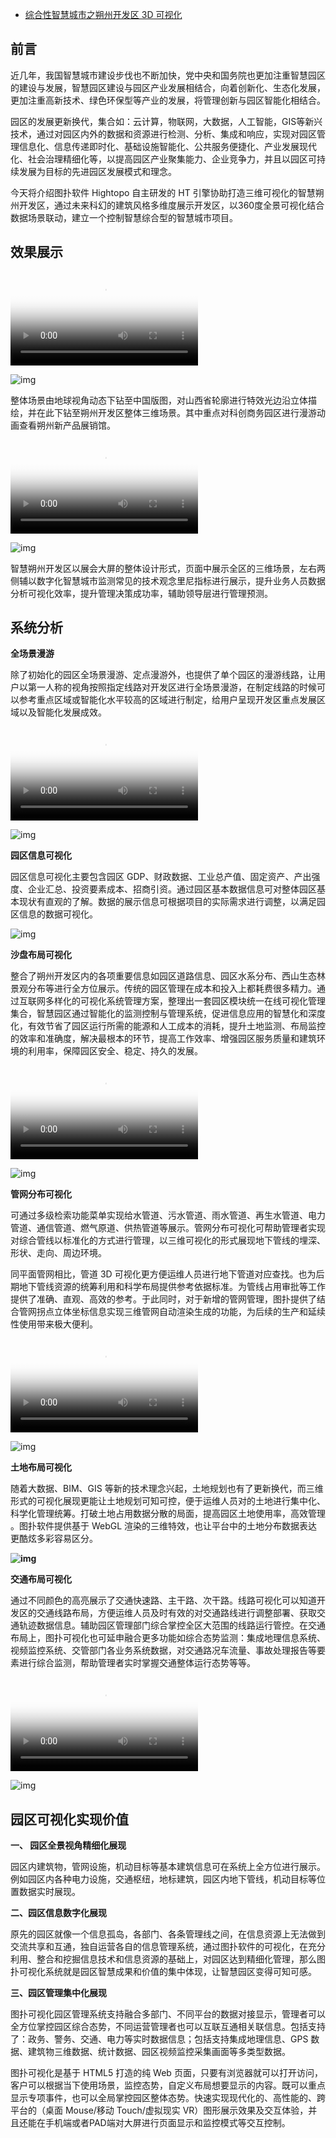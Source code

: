 - [综合性智慧城市之朔州开发区 3D 可视化](https://zhuanlan.zhihu.com/p/354615299)



## **前言**

近几年，我国智慧城市建设步伐也不断加快，党中央和国务院也更加注重智慧园区的建设与发展，智慧园区建设与园区产业发展相结合，向着创新化、生态化发展，更加注重高新技术、绿色环保型等产业的发展，将管理创新与园区智能化相结合。

园区的发展更新换代，集合如：云计算，物联网，大数据，人工智能，GIS等新兴技术，通过对园区内外的数据和资源进行检测、分析、集成和响应，实现对园区管理信息化、信息传递即时化、基础设施智能化、公共服务便捷化、产业发展现代化、社会治理精细化等，以提高园区产业聚集能力、企业竞争力，并且以园区可持续发展为目标的先进园区发展模式和理念。

今天将介绍图扑软件 Hightopo 自主研发的 HT 引擎协助打造三维可视化的智慧朔州开发区，通过未来科幻的建筑风格多维度展示开发区，以360度全景可视化结合数据场景联动，建立一个控制智慧综合型的智慧城市项目。

## **效果展示**

<video class="ztext-gif GifPlayer-gif2mp4" src="https://vdn1.vzuu.com/SD/87d2a68c-7d99-11eb-b795-021228dd6036.mp4?disable_local_cache=1&amp;auth_key=1620890178-0-0-dee5b4886d4758ec090cc8c11244044e&amp;f=mp4&amp;bu=pico&amp;expiration=1620890178&amp;v=hw" data-thumbnail="https://pic2.zhimg.com/v2-db6e6c593239d6eb5404f49907214fb5_b.jpg" poster="https://pic2.zhimg.com/v2-db6e6c593239d6eb5404f49907214fb5_b.jpg" data-size="normal" preload="metadata" loop="" playsinline=""></video>

![img](https://pic2.zhimg.com/v2-db6e6c593239d6eb5404f49907214fb5_b.jpg)



整体场景由地球视角动态下钻至中国版图，对山西省轮廓进行特效光边沿立体描绘，并在此下钻至朔州开发区整体三维场景。其中重点对科创商务园区进行漫游动画查看朔州新产品展销馆。

<video class="ztext-gif GifPlayer-gif2mp4" src="https://vdn1.vzuu.com/SD/c59b7eec-7cc9-11eb-8dae-964a80cbbecb.mp4?disable_local_cache=1&amp;auth_key=1620890178-0-0-6c40a22397d58fca50d74ce7b46840a7&amp;f=mp4&amp;bu=pico&amp;expiration=1620890178&amp;v=hw" data-thumbnail="https://pic2.zhimg.com/v2-6b7ed67c1976f909cc9ae19fd27d9b81_b.jpg" poster="https://pic2.zhimg.com/v2-6b7ed67c1976f909cc9ae19fd27d9b81_b.jpg" data-size="normal" preload="metadata" loop="" playsinline=""></video>

![img](https://pic2.zhimg.com/v2-6b7ed67c1976f909cc9ae19fd27d9b81_b.jpg)



智慧朔州开发区以展会大屏的整体设计形式，页面中展示全区的三维场景，左右两侧辅以数字化智慧城市监测常见的技术观念里尼指标进行展示，提升业务人员数据分析可视化效率，提升管理决策成功率，辅助领导层进行管理预测。

## **系统分析**

**全场景漫游**

除了初始化的园区全场景漫游、定点漫游外，也提供了单个园区的漫游线路，让用户以第一人称的视角按照指定线路对开发区进行全场景漫游，在制定线路的时候可以参考重点区域或智能化水平较高的区域进行制定，给用户呈现开发区重点发展区域以及智能化发展成效。

<video class="ztext-gif GifPlayer-gif2mp4" src="https://vdn1.vzuu.com/SD/c5916c72-7cc9-11eb-9797-365795be2b1e.mp4?disable_local_cache=1&amp;auth_key=1620890179-0-0-4bac26e453646269eccd5529679eedb4&amp;f=mp4&amp;bu=pico&amp;expiration=1620890179&amp;v=hw" data-thumbnail="https://pic4.zhimg.com/v2-42b3c545508db77410430a4159f84417_b.jpg" poster="https://pic4.zhimg.com/v2-42b3c545508db77410430a4159f84417_b.jpg" data-size="normal" preload="metadata" loop="" playsinline=""></video>

![img](https://pic4.zhimg.com/v2-42b3c545508db77410430a4159f84417_b.jpg)



**园区信息可视化**

园区信息可视化主要包含园区 GDP、财政数据、工业总产值、固定资产、产出强度、企业汇总、投资要素成本、招商引资。通过园区基本数据信息可对整体园区基本现状有直观的了解。数据的展示信息可根据项目的实际需求进行调整，以满足园区信息的数据可视化。

![img](https://pic2.zhimg.com/v2-b3c61aedcc0f50542a239ec630d9ff1d_b.jpg)



**沙盘布局可视化**

整合了朔州开发区内的各项重要信息如园区道路信息、园区水系分布、西山生态林景观分布等进行全方位展示。传统的园区管理在成本和投入上都耗费很多精力。通过互联网多样化的可视化系统管理方案，整理出一套园区模块统一在线可视化管理集合，智慧园区通过智能化的监测控制与管理系统，促进信息应用的智慧化和深度化，有效节省了园区运行所需的能源和人工成本的消耗，提升土地监测、布局监控的效率和准确度，解决最根本的环节，提高工作效率、增强园区服务质量和建筑环境的利用率，保障园区安全、稳定、持久的发展。

<video class="ztext-gif GifPlayer-gif2mp4" src="https://vdn1.vzuu.com/SD/c59b5d2c-7cc9-11eb-8401-4eaf7b5e56cd.mp4?disable_local_cache=1&amp;auth_key=1620890208-0-0-170eb6c1e41ee1d074718057fd6b7d9c&amp;f=mp4&amp;bu=pico&amp;expiration=1620890208&amp;v=hw" data-thumbnail="https://pic3.zhimg.com/v2-7abc6a5047ac298d69288d5d2ed3c09a_b.jpg" poster="https://pic3.zhimg.com/v2-7abc6a5047ac298d69288d5d2ed3c09a_b.jpg" data-size="normal" preload="metadata" loop="" playsinline=""></video>

![img](https://pic3.zhimg.com/v2-7abc6a5047ac298d69288d5d2ed3c09a_b.jpg)



**管网分布可视化**

可通过多级检索功能菜单实现给水管道、污水管道、雨水管道、再生水管道、电力管道、通信管道、燃气原道、供热管道等展示。管网分布可视化可帮助管理者实现对综合管线以标准化的方式进行管理，以三维可视化的形式展现地下管线的埋深、形状、走向、周边环境。

同平面管网相比，管道 3D  可视化更方便运维人员进行地下管道对应查找。也为后期地下管线资源的统筹利用和科学布局提供参考依据标准。为管线占用审批等工作提供了准确、直观、高效的参考。于此同时，对于新增的管网管理，图扑提供了结合管网拐点立体坐标信息实现三维管网自动渲染生成的功能，为后续的生产和延续性使用带来极大便利。

<video class="ztext-gif GifPlayer-gif2mp4" src="https://vdn1.vzuu.com/SD/c5dd405c-7cc9-11eb-b3f0-22924ba438b1.mp4?disable_local_cache=1&amp;auth_key=1620890208-0-0-ca36b257bad243f93c1c396ea33d7dc3&amp;f=mp4&amp;bu=pico&amp;expiration=1620890208&amp;v=hw" data-thumbnail="https://pic1.zhimg.com/v2-3c41e300f37b47b092cc4328aa82dd00_b.jpg" poster="https://pic1.zhimg.com/v2-3c41e300f37b47b092cc4328aa82dd00_b.jpg" data-size="normal" preload="metadata" loop="" playsinline=""></video>

![img](https://pic1.zhimg.com/v2-3c41e300f37b47b092cc4328aa82dd00_b.jpg)



**土地布局可视化**

随着大数据、BIM、GIS  等新的技术理念兴起，土地规划也有了更新换代，而三维形式的可视化展现更能让土地规划可知可控，便于运维人员对的土地进行集中化、科学化管理统筹。打破土地占用数据分散的局面，提高园区土地使用率，高效管理 。图扑软件提供基于 WebGL 渲染的三维特效，也让平台中的土地分布数据表达更酷炫多彩容易区分。

**![img](https://pic2.zhimg.com/v2-aa9a9060c9e8674d221c607606b36915_b.jpg)**


**交通布局可视化**

通过不同颜色的高亮展示了交通快速路、主干路、次干路。线路可视化可以知道开发区的交通线路布局，方便运维人员及时有效的对交通路线进行调整部署、获取交通轨迹数据信息。辅助园区管理部门综合掌控全区大范围的线路运行管控。在交通布局上，图扑可视化也可延申融合更多功能如综合态势监测：集成地理信息系统、视频监控系统、交管部门各业务系统数据，对交通路况车流量、事故处理报告等要素进行综合监测，帮助管理者实时掌握交通整体运行态势等等。

<video class="ztext-gif GifPlayer-gif2mp4" src="https://vdn1.vzuu.com/SD/c59b40ee-7cc9-11eb-992a-9efdef72c997.mp4?disable_local_cache=1&amp;auth_key=1620890208-0-0-6efa42787e0f8116ca7cb31bcc82f5bd&amp;f=mp4&amp;bu=pico&amp;expiration=1620890208&amp;v=hw" data-thumbnail="https://pic2.zhimg.com/v2-d8b374890139e091883975cab4c498e1_b.jpg" poster="https://pic2.zhimg.com/v2-d8b374890139e091883975cab4c498e1_b.jpg" data-size="normal" preload="metadata" loop="" playsinline=""></video>

![img](https://pic2.zhimg.com/v2-d8b374890139e091883975cab4c498e1_b.jpg)



## **园区可视化实现价值**

**一、 园区全景视角精细化展现**

园区内建筑物，管网设施，机动目标等基本建筑信息可在系统上全方位进行展示。例如园区内各种电力设施，交通枢纽，地标建筑，园区内地下管线，机动目标等位置数据实时展现。

**二、园区信息数字化展现**

原先的园区就像一个信息孤岛，各部门、各条管理线之间，在信息资源上无法做到交流共享和互通，独自运营各自的信息管理系统，通过图扑软件的可视化，在充分利用、整合和挖掘信息技术和信息资源的基础上，对园区达到精细化管理，那么图扑可视化系统就是园区智慧成果和价值的集中体现，让智慧园区变得可知可感。

**三、园区管理集中化展现**

图扑可视化园区管理系统支持融合多部门、不同平台的数据对接显示，管理者可以全方位掌控园区综合态势，不同运营管理者也可以互联互通相关联信息。包括支持了：政务、警务、交通、电力等实时数据信息；包括支持集成地理信息、GPS 数据、建筑物三维数据、统计数据、园区视频监控采集画面等多类型数据。

图扑可视化是基于 HTML5 打造的纯 Web  页面，只要有浏览器就可以打开访问，客户可以根据当下使用场景，监控态势，自定义布局想要显示的内容。既可以重点显示专项事件，也可以全局掌控园区整体态势。快速实现现代化的、高性能的、跨平台的（桌面 Mouse/移动 Touch/虚拟现实 VR）图形展示效果及交互体验，并且还能在手机端或者PAD端对大屏进行页面显示和监控模式等交互控制。